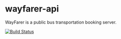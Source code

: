 # wayfarer-api
WayFarer is a public bus transportation booking server.

[![Build Status](https://travis-ci.org/okabamac/wayfarer-api.svg?branch=master)](https://travis-ci.org/okabamac/wayfarer-api)
